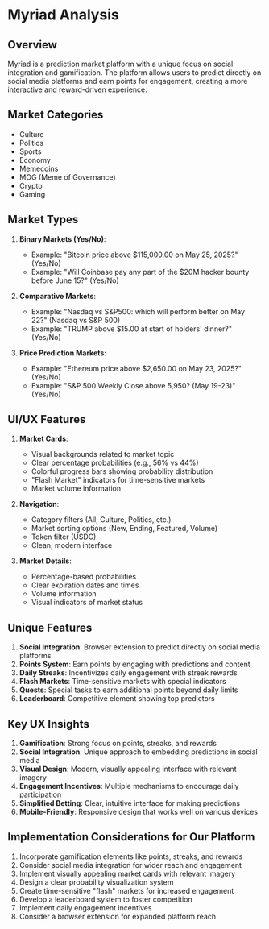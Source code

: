 # Myriad Analysis

## Overview
Myriad is a prediction market platform with a unique focus on social integration and gamification. The platform allows users to predict directly on social media platforms and earn points for engagement, creating a more interactive and reward-driven experience.

## Market Categories
- Culture
- Politics
- Sports
- Economy
- Memecoins
- MOG (Meme of Governance)
- Crypto
- Gaming

## Market Types
1. **Binary Markets (Yes/No)**:
   - Example: "Bitcoin price above $115,000.00 on May 25, 2025?" (Yes/No)
   - Example: "Will Coinbase pay any part of the $20M hacker bounty before June 15?" (Yes/No)

2. **Comparative Markets**:
   - Example: "Nasdaq vs S&P500: which will perform better on May 22?" (Nasdaq vs S&P 500)
   - Example: "TRUMP above $15.00 at start of holders' dinner?" (Yes/No)

3. **Price Prediction Markets**:
   - Example: "Ethereum price above $2,650.00 on May 23, 2025?" (Yes/No)
   - Example: "S&P 500 Weekly Close above 5,950? (May 19-23)" (Yes/No)

## UI/UX Features
1. **Market Cards**:
   - Visual backgrounds related to market topic
   - Clear percentage probabilities (e.g., 56% vs 44%)
   - Colorful progress bars showing probability distribution
   - "Flash Market" indicators for time-sensitive markets
   - Market volume information

2. **Navigation**:
   - Category filters (All, Culture, Politics, etc.)
   - Market sorting options (New, Ending, Featured, Volume)
   - Token filter (USDC)
   - Clean, modern interface

3. **Market Details**:
   - Percentage-based probabilities
   - Clear expiration dates and times
   - Volume information
   - Visual indicators of market status

## Unique Features
1. **Social Integration**: Browser extension to predict directly on social media platforms
2. **Points System**: Earn points by engaging with predictions and content
3. **Daily Streaks**: Incentivizes daily engagement with streak rewards
4. **Flash Markets**: Time-sensitive markets with special indicators
5. **Quests**: Special tasks to earn additional points beyond daily limits
6. **Leaderboard**: Competitive element showing top predictors

## Key UX Insights
1. **Gamification**: Strong focus on points, streaks, and rewards
2. **Social Integration**: Unique approach to embedding predictions in social media
3. **Visual Design**: Modern, visually appealing interface with relevant imagery
4. **Engagement Incentives**: Multiple mechanisms to encourage daily participation
5. **Simplified Betting**: Clear, intuitive interface for making predictions
6. **Mobile-Friendly**: Responsive design that works well on various devices

## Implementation Considerations for Our Platform
1. Incorporate gamification elements like points, streaks, and rewards
2. Consider social media integration for wider reach and engagement
3. Implement visually appealing market cards with relevant imagery
4. Design a clear probability visualization system
5. Create time-sensitive "flash" markets for increased engagement
6. Develop a leaderboard system to foster competition
7. Implement daily engagement incentives
8. Consider a browser extension for expanded platform reach

